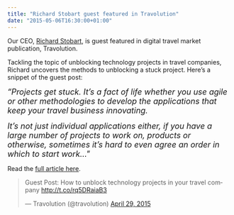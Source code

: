 ```yaml
---
title: "Richard Stobart guest featured in Travolution"
date: "2015-05-06T16:30:00+01:00"
---
```


<p>Our CEO, <a href="../people#richard-stobart">Richard Stobart</a>, is guest featured in digital travel market publication, Travolution.<br/></p>

<p>Tackling the topic of unblocking technology projects in travel companies, Richard uncovers the methods to unblocking a stuck project. Here’s a snippet of the guest post:<br/></p>

<p><font size="4"><i>“Projects get stuck. It’s a fact of life whether you use agile or other methodologies to develop the applications that keep your travel business innovating.<br></p>

<p>It’s not just individual applications either, if you have a large number of projects to work on, products or otherwise, sometimes it’s hard to even agree an order in which to start work...&quot;</i></font><br/></p>

<p>Read the <a href="http://www.travolution.co.uk/articles/2015/04/29/11949/guest-post-how-to-unblock-technology-projects-in-your-travel-company">full article here</a>.<br/></p>

<p><blockquote class="twitter-tweet tw-align-center" lang="en"><p lang="en" dir="ltr">Guest Post: How to unblock technology projects in your travel company <a href="http://t.co/rq5DRaiaB3"><a href="http://t.co/rq5DRaiaB3">http://t.co/rq5DRaiaB3</a></a></p>&mdash; Travolution (@travolution) <a href="https://twitter.com/travolution/status/593430215524745217">April 29, 2015</a></blockquote> <script async src="https://platform.twitter.com/widgets.js" charset="utf-8"></script></p>
